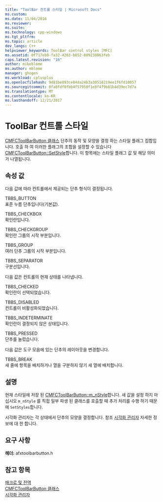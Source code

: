 ```yaml
---
title: "ToolBar 컨트롤 스타일 | Microsoft Docs"
ms.custom: 
ms.date: 11/04/2016
ms.reviewer: 
ms.suite: 
ms.technology: cpp-windows
ms.tgt_pltfrm: 
ms.topic: article
dev_langs: C++
helpviewer_keywords: ToolBar control styles [MFC]
ms.assetid: 0f717eb9-fa32-4263-b852-809238863feb
caps.latest.revision: "16"
author: mikeblome
ms.author: mblome
manager: ghogen
ms.workload: cplusplus
ms.openlocfilehash: 9d81be893ce84da24b3a30518219ee1f6fd10057
ms.sourcegitcommit: 8fa8fdf0fbb4f57950f1e8f4f9b81b4d39ec7d7a
ms.translationtype: MT
ms.contentlocale: ko-KR
ms.lasthandoff: 12/21/2017
---
```

# <a name="toolbar-control-styles"></a>ToolBar 컨트롤 스타일
[CMFCToolBarButton 클래스](../../mfc/reference/cmfctoolbarbutton-class.md) 단추의 동작 및 모양을 결정 하는 스타일 플래그 집합입니다. 호출 하 여 이러한 플래그의 조합을 설정할 수 있습니다 [CMFCToolBarButton::SetStyle](../../mfc/reference/cmfctoolbarbutton-class.md#setstyle)합니다. 이 항목에는 스타일 플래그 값 및 해당 의미가 나열됩니다.  
  
## <a name="property-values"></a>속성 값  
 다음 값에 따라 컨트롤에서 제공되는 단추 형식이 결정됩니다.  
  
 TBBS_BUTTON  
 표준 누름 단추입니다(기본값).  
  
 TBBS_CHECKBOX  
 확인란입니다.  
  
 TBBS_CHECKGROUP  
 확인란 그룹의 시작 부분입니다.  
  
 TBBS_GROUP  
 여러 단추 그룹의 시작 부분입니다.  
  
 TBBS_SEPARATOR  
 구분선입니다.  
  
 다음 값은 컨트롤의 현재 상태를 나타냅니다.  
  
 TBBS_CHECKED  
 확인란이 선택되었습니다.  
  
 TBBS_DISABLED  
 컨트롤이 비활성화되었습니다.  
  
 TBBS_INDETERMINATE  
 확인란이 결정되지 않은 상태입니다.  
  
 TBBS_PRESSED  
 단추를 눌렀습니다.  
  
 다음 값은 도구 모음에 있는 단추의 레이아웃을 변경합니다.  
  
 TBBS_BREAK  
 새 줄에 항목을 배치하거나 열을 구분하지 않기 새 열에 배치합니다.  
  
## <a name="remarks"></a>설명  
 현재 스타일에 저장 된 [CMFCToolBarButton::m_nStyle](../../mfc/reference/cmfctoolbarbutton-class.md#m_nstyle)합니다. 새 값을 설정 하지 마십시오 `m_nStyle` 를 직접 일부 파생 된 클래스를 호출할 때 추가 처리를 수행 하기 때문에 `SetStyles`합니다.  
  
 시각화 관리자는 각 상태에서 단추의 모양을 결정합니다. 참조 [시각화 관리자](../../mfc/visualization-manager.md) 자세한 정보에 대 한 합니다.  
  
## <a name="requirements"></a>요구 사항  
 **헤더:** afxtoolbarbutton.h  
  
## <a name="see-also"></a>참고 항목  
 [매크로 및 전역](../../mfc/reference/mfc-macros-and-globals.md)   
 [CMFCToolBarButton 클래스](../../mfc/reference/cmfctoolbarbutton-class.md)   
 [시각화 관리자](../../mfc/visualization-manager.md)


